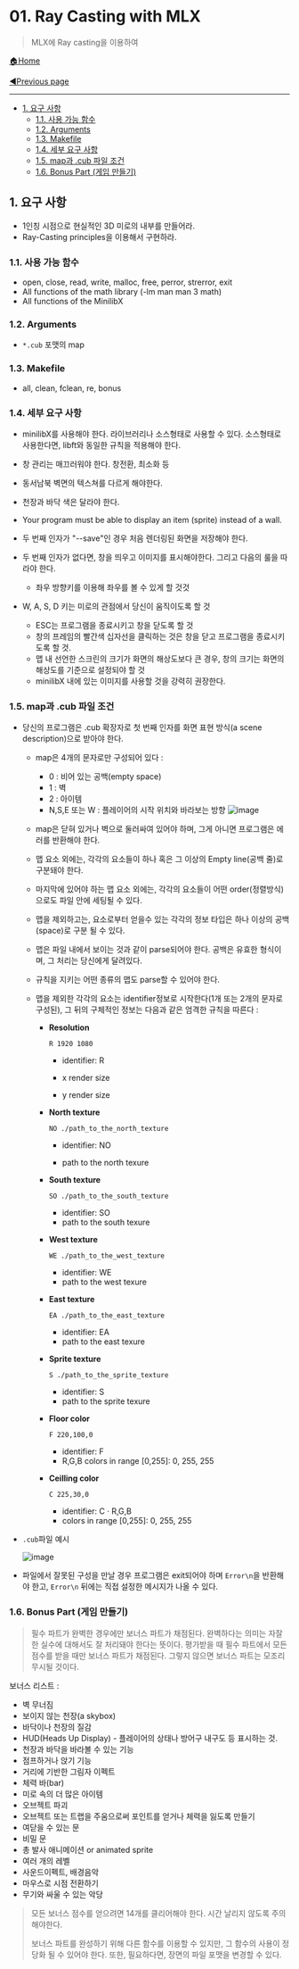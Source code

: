 # 01. Ray Casting with MLX

> MLX에 Ray casting을 이용하여

[🏠Home](https://github.com/batboy118/Study_Note)

[◀Previous page ](./README.md)

---

<!-- TOC -->

- [1. 요구 사항](#1-요구-사항)
	- [1.1. 사용 가능 함수](#11-사용-가능-함수)
	- [1.2. Arguments](#12-arguments)
	- [1.3. Makefile](#13-makefile)
	- [1.4. 세부 요구 사항](#14-세부-요구-사항)
	- [1.5. map과 .cub 파일 조건](#15-map과-cub-파일-조건)
	- [1.6. Bonus Part (게임 만들기)](#16-bonus-part-게임-만들기)

<!-- /TOC -->

## 1. 요구 사항

- 1인칭 시점으로 현실적인 3D 미로의 내부를 만들어라.
- Ray-Casting principles을 이용해서 구현하라.

### 1.1. 사용 가능 함수

- open, close, read, write, malloc, free, perror, strerror, exit
- All functions of the math library (-lm man man 3 math)
- All functions of the MinilibX

### 1.2. Arguments

- `*.cub` 포맷의 map

### 1.3. Makefile

- all, clean, fclean, re, bonus

### 1.4. 세부 요구 사항

- minilibX를 사용해야 한다. 라이브러리나 소스형태로 사용할 수 있다. 소스형태로 사용한다면, libft와 동일한 규칙을 적용해야 한다.
- 창 관리는 매끄러워야 한다. 창전환, 최소화 등
- 동서남북 벽면의 텍스쳐를 다르게 해야한다.
- 천장과 바닥 색은 달라야 한다.
- Your program must be able to display an item (sprite) instead of a wall.
- 두 번째 인자가 "--save"인 경우 처음 렌더링된 화면을 저장해야 한다.
- 두 번째 인자가 없다면, 창을 띄우고 이미지를 표시해야한다. 그리고 다음의 룰을 따라야 한다.

  - 좌우 방향키를 이용해 좌우를 볼 수 있게 할 것것
- W, A, S, D 키는 미로의 관점에서 당신이 움직이도록 할 것
  - ESC는 프로그램을 종료시키고 창을 닫도록 할 것
  - 창의 프레임의 빨간색 십자선을 클릭하는 것은 창을 닫고 프로그램을 종료시키도록 할 것.
  - 맵 내 선언한 스크린의 크기가 화면의 해상도보다 큰 경우, 창의 크기는 화면의 해상도를 기준으로 설정되야 할 것
  - minilibX 내에 있는 이미지를 사용할 것을 강력히 권장한다.

### 1.5. map과 .cub 파일 조건

- 당신의 프로그램은 .cub 확장자로 첫 번째 인자를 화면 표현 방식(a scene description)으로 받아야 한다.

  - map은 4개의 문자로만 구성되어 있다 :

    -   0 : 비어 있는 공백(empty space)
    -   1 : 벽
    -   2 : 아이템
    -   N,S,E 또는 W : 플레이어의 시작 위치와 바라보는 방향
        ![image](https://user-images.githubusercontent.com/53181778/76960286-09ec5600-6913-11ea-8ab6-d46ee1fe96f5.png)

  - map은 닫혀 있거나 벽으로 둘러싸여 있어야 하며, 그게 아니면 프로그램은 에러를 반환해야 한다.

  - 맵 요소 외에는, 각각의 요소들이 하나 혹은 그 이상의 Empty line(공백 줄)로 구분돼야 한다.

  - 마지막에 있어야 하는 맵 요소 외에는, 각각의 요소들이 어떤 order(정렬방식)으로도 파일 안에 세팅될 수 있다.

  - 맵을 제외하고는, 요소로부터 얻을수 있는 각각의 정보 타입은 하나 이상의 공백(space)로 구분 될 수 있다.

  - 맵은 파일 내에서 보이는 것과 같이 parse되어야 한다. 공백은 유효한 형식이며, 그 처리는 당신에게 달려있다.

  - 규칙을 지키는 어떤 종류의 맵도 parse할 수 있어야 한다.

  - 맵을 제외한 각각의 요소는 identifier정보로 시작한다(1개 또는 2개의 문자로 구성된), 그 뒤의 구체적인 정보는 다음과 같은 엄격한 규칙을 따른다 :

    - **Resolution**

      ```
      R 1920 1080
      ```

      - identifier: R

      - x render size

      - y render size

    - **North texture**

      ```
      NO ./path_to_the_north_texture
      ```

      - identifier: NO

      - path to the north texure

    - **South texture**

      ```
      SO ./path_to_the_south_texture
      ```

      - identifier: SO
      - path to the south texure

    - **West texture**

      ```
      WE ./path_to_the_west_texture
      ```

      - identifier: WE
      - path to the west texure

    - **East texture**

      ```
      EA ./path_to_the_east_texture
      ```

      - identifier: EA
      - path to the east texure

    - **Sprite texture**

      ```
      S ./path_to_the_sprite_texture
      ```

      - identifier: S
      - path to the sprite texure

    - **Floor color**

      ```
      F 220,100,0
      ```

      - identifier: F
      - R,G,B colors in range [0,255]: 0, 255, 255

    - **Ceilling color**

      ```
      C 225,30,0
      ```

      - identifier: C · R,G,B
      - colors in range [0,255]: 0, 255, 255

- `.cub`파일 예시

  ![image](https://user-images.githubusercontent.com/53181778/76961507-5e90d080-6915-11ea-919c-7ec66fe18d8b.png)

- 파일에서 잘못된 구성을 만날 경우 프로그램은 exit되어야 하며 `Error\n`을 반환해야 한고,  `Error\n` 뒤에는 직접 설정한 메시지가 나올 수 있다.

### 1.6. Bonus Part (게임 만들기)

>필수 파트가 완벽한 경우에만 보너스 파트가 채점된다.
>완벽하다는 의미는 자잘한 실수에 대해서도 잘 처리돼야 한다는 뜻이다.
>평가받을 때 필수 파트에서 모든 점수를 받을 때만 보너스 파트가 채점된다.
>그렇지 않으면 보너스 파트는 모조리 무시될 것이다.

보너스 리스트 :

-   벽 무너짐
-   보이지 않는 천장(a skybox)
-   바닥이나 천장의 질감
-   HUD(Heads Up Display) - 플레이어의 상태나 방어구 내구도 등 표시하는 것.
-   천장과 바닥을 바라볼 수 있는 기능
-   점프하거나 앉기 기능
-   거리에 기반한 그림자 이펙트
-   체력 바(bar)
-   미로 속의 더 많은 아이템
-   오브젝트 파괴
-   오브젝트 또는 트랩을 주움으로써 포인트를 얻거나 체력을 잃도록 만들기
-   여닫을 수 있는 문
-   비밀 문
-   총 발사 애니메이션 or animated sprite
-   여러 개의 레벨
-   사운드이펙트, 배경음악
-   마우스로 시점 전환하기
-   무기와 싸울 수 있는 악당

> 모든 보너스 점수를 얻으려면 14개를 클리어해야 한다. 시간 날리지 않도록 주의해야한다.
>
> 보너스 파트를 완성하기 위해 다른 함수를 이용할 수 있지만, 그 함수의 사용이 정당화 될 수 있어야 한다. 또한, 필요하다면, 장면의 파일 포맷을 변경할 수 있다.
